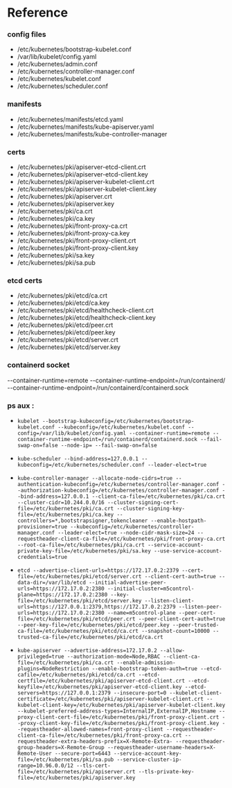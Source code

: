 # Reference

### config files

- /etc/kubernetes/bootstrap-kubelet.conf
- /var/lib/kubelet/config.yaml
- /etc/kubernetes/admin.conf
- /etc/kubernetes/controller-manager.conf
- /etc/kubernetes/kubelet.conf
- /etc/kubernetes/scheduler.conf


### manifests
- /etc/kubernetes/manifests/etcd.yaml
- /etc/kubernetes/manifests/kube-apiserver.yaml
- /etc/kubernetes/manifests/kube-controller-manager


### certs
- /etc/kubernetes/pki/apiserver-etcd-client.crt
- /etc/kubernetes/pki/apiserver-etcd-client.key
- /etc/kubernetes/pki/apiserver-kubelet-client.crt
- /etc/kubernetes/pki/apiserver-kubelet-client.key
- /etc/kubernetes/pki/apiserver.crt
- /etc/kubernetes/pki/apiserver.key
- /etc/kubernetes/pki/ca.crt
- /etc/kubernetes/pki/ca.key
- /etc/kubernetes/pki/front-proxy-ca.crt
- /etc/kubernetes/pki/front-proxy-ca.key
- /etc/kubernetes/pki/front-proxy-client.crt
- /etc/kubernetes/pki/front-proxy-client.key
- /etc/kubernetes/pki/sa.key
- /etc/kubernetes/pki/sa.pub


### etcd certs
- /etc/kubernetes/pki/etcd/ca.crt
- /etc/kubernetes/pki/etcd/ca.key
- /etc/kubernetes/pki/etcd/healthcheck-client.crt
- /etc/kubernetes/pki/etcd/healthcheck-client.key
- /etc/kubernetes/pki/etcd/peer.crt
- /etc/kubernetes/pki/etcd/peer.key
- /etc/kubernetes/pki/etcd/server.crt
- /etc/kubernetes/pki/etcd/server.key


### containerd socket
--container-runtime=remote --container-runtime-endpoint=/run/containerd/
--container-runtime-endpoint=/run/containerd/containerd.sock 

### ps aux :

- ```kubelet --bootstrap-kubeconfig=/etc/kubernetes/bootstrap-kubelet.conf --kubeconfig=/etc/kubernetes/kubelet.conf --config=/var/lib/kubelet/config.yaml --container-runtime=remote --container-runtime-endpoint=/run/containerd/containerd.sock --fail-swap-on=false --node-ip= --fail-swap-on=false```

- ```kube-scheduler --bind-address=127.0.0.1 --kubeconfig=/etc/kubernetes/scheduler.conf --leader-elect=true```

- ```kube-controller-manager --allocate-node-cidrs=true --authentication-kubeconfig=/etc/kubernetes/controller-manager.conf --authorization-kubeconfig=/etc/kubernetes/controller-manager.conf --bind-address=127.0.0.1 --client-ca-file=/etc/kubernetes/pki/ca.crt --cluster-cidr=10.244.0.0/16 --cluster-signing-cert-file=/etc/kubernetes/pki/ca.crt --cluster-signing-key-file=/etc/kubernetes/pki/ca.key --controllers=*,bootstrapsigner,tokencleaner --enable-hostpath-provisioner=true --kubeconfig=/etc/kubernetes/controller-manager.conf --leader-elect=true --node-cidr-mask-size=24 --requestheader-client-ca-file=/etc/kubernetes/pki/front-proxy-ca.crt --root-ca-file=/etc/kubernetes/pki/ca.crt --service-account-private-key-file=/etc/kubernetes/pki/sa.key --use-service-account-credentials=true```

- ```etcd --advertise-client-urls=https://172.17.0.2:2379 --cert-file=/etc/kubernetes/pki/etcd/server.crt --client-cert-auth=true --data-dir=/var/lib/etcd --initial-advertise-peer-urls=https://172.17.0.2:2380 --initial-cluster=m5control-plane=https://172.17.0.2:2380 --key-file=/etc/kubernetes/pki/etcd/server.key --listen-client-urls=https://127.0.0.1:2379,https://172.17.0.2:2379 --listen-peer-urls=https://172.17.0.2:2380 --name=m5control-plane --peer-cert-file=/etc/kubernetes/pki/etcd/peer.crt --peer-client-cert-auth=true --peer-key-file=/etc/kubernetes/pki/etcd/peer.key --peer-trusted-ca-file=/etc/kubernetes/pki/etcd/ca.crt --snapshot-count=10000 --trusted-ca-file=/etc/kubernetes/pki/etcd/ca.crt```



- ```kube-apiserver --advertise-address=172.17.0.2 --allow-privileged=true --authorization-mode=Node,RBAC --client-ca-file=/etc/kubernetes/pki/ca.crt --enable-admission-plugins=NodeRestriction --enable-bootstrap-token-auth=true --etcd-cafile=/etc/kubernetes/pki/etcd/ca.crt --etcd-certfile=/etc/kubernetes/pki/apiserver-etcd-client.crt --etcd-keyfile=/etc/kubernetes/pki/apiserver-etcd-client.key --etcd-servers=https://127.0.0.1:2379 --insecure-port=0 --kubelet-client-certificate=/etc/kubernetes/pki/apiserver-kubelet-client.crt --kubelet-client-key=/etc/kubernetes/pki/apiserver-kubelet-client.key --kubelet-preferred-address-types=InternalIP,ExternalIP,Hostname --proxy-client-cert-file=/etc/kubernetes/pki/front-proxy-client.crt --proxy-client-key-file=/etc/kubernetes/pki/front-proxy-client.key --requestheader-allowed-names=front-proxy-client --requestheader-client-ca-file=/etc/kubernetes/pki/front-proxy-ca.crt --requestheader-extra-headers-prefix=X-Remote-Extra- --requestheader-group-headers=X-Remote-Group --requestheader-username-headers=X-Remote-User --secure-port=6443 --service-account-key-file=/etc/kubernetes/pki/sa.pub --service-cluster-ip-range=10.96.0.0/12 --tls-cert-file=/etc/kubernetes/pki/apiserver.crt --tls-private-key-file=/etc/kubernetes/pki/apiserver.key```
